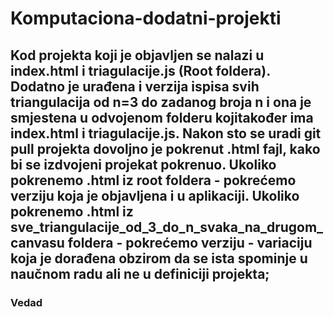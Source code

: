 ﻿# Komputaciona-dodatni-projekti
## Kod projekta koji je objavljen se nalazi u index.html i triagulacije.js (Root foldera). Dodatno je urađena i verzija ispisa svih triangulacija od n=3 do zadanog broja n i ona je smjestena u odvojenom folderu kojitakođer ima index.html i triagulacije.js. Nakon sto se uradi git pull projekta dovoljno je pokrenut .html fajl, kako bi se izdvojeni projekat pokrenuo. Ukoliko pokrenemo .html iz root foldera - pokrećemo verziju koja je objavljena i u aplikaciji.  Ukoliko pokrenemo .html iz sve_triangulacije_od_3_do_n_svaka_na_drugom_canvasu foldera - pokrećemo verziju - variaciju koja je dorađena obzirom da se ista spominje u naučnom radu ali ne u definiciji projekta; 
### Vedad
